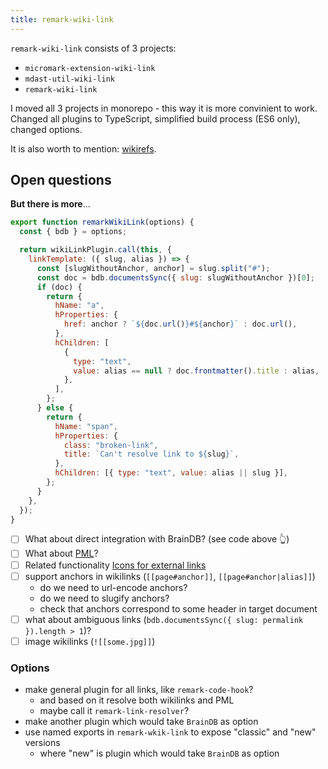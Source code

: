 ```yaml
---
title: remark-wiki-link
---
```


`remark-wiki-link` consists of 3 projects:

- `micromark-extension-wiki-link`
- `mdast-util-wiki-link`
- `remark-wiki-link`

I moved all 3 projects in monorepo - this way it is more convinient to work. Changed all plugins to TypeScript, simplified build process (ES6 only), changed options.

It is also worth to mention: [wikirefs](https://github.com/wikibonsai/wikirefs).

## Open questions

**But there is more**...

```js
export function remarkWikiLink(options) {
  const { bdb } = options;

  return wikiLinkPlugin.call(this, {
    linkTemplate: ({ slug, alias }) => {
      const [slugWithoutAnchor, anchor] = slug.split("#");
      const doc = bdb.documentsSync({ slug: slugWithoutAnchor })[0];
      if (doc) {
        return {
          hName: "a",
          hProperties: {
            href: anchor ? `${doc.url()}#${anchor}` : doc.url(),
          },
          hChildren: [
            {
              type: "text",
              value: alias == null ? doc.frontmatter().title : alias,
            },
          ],
        };
      } else {
        return {
          hName: "span",
          hProperties: {
            class: "broken-link",
            title: `Can't resolve link to ${slug}`,
          },
          hChildren: [{ type: "text", value: alias || slug }],
        };
      }
    },
  });
}
```

- [ ] What about direct integration with BrainDB? (see code above 👆)
- [ ] What about [PML](https://stereobooster.com/posts/portable-markdown-links/)?
- [ ] Related functionality [Icons for external links](https://astro-digital-garden.stereobooster.com/recipes/icons-to-external-links/)
- [ ] support anchors in wikilinks (`[[page#anchor]]`, `[[page#anchor|alias]]`)
  - do we need to url-encode anchors?
  - do we need to slugify anchors?
  - check that anchors correspond to some header in target document
- [ ] what about ambiguous links (`bdb.documentsSync({ slug: permalink }).length > 1`)?
- [ ] image wikilinks (`![[some.jpg]]`)

### Options

- make general plugin for all links, like `remark-code-hook`?
  - and based on it resolve both wikilinks and PML
  - maybe call it `remark-link-resolver`?
- make another plugin which would take `BrainDB` as option
- use named exports in `remark-wkik-link` to expose "classic" and "new" versions
  - where "new" is plugin which would take `BrainDB` as option
